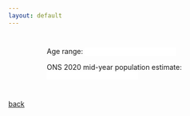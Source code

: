 ```yaml
---
layout: default
---
```


<link rel="stylesheet" href="https://code.jquery.com/ui/1.12.1/themes/base/jquery-ui.css">
<script src="https://code.jquery.com/jquery-1.12.4.js"></script>
<script src="https://code.jquery.com/ui/1.12.1/jquery-ui.js"></script>
<style type="text/css">
    .content{
        width:350px;
        margin:40px auto;
    }
    h2{
        text-align: center;
    }  
</style>


<div class="content">
    <p>
        <label for="amount">Age range:</label>
        <input type="text" id="amount" readonly style="border:0; color:#f6931f; font-weight:bold;">
    </p>
    <div id="slider-range"></div>
    <p>
        <label for "population">ONS 2020 mid-year population estimate:</label>
        <input type="text" id="population" readonly style="border:0; color:#f6931f; font-weight:bold;">
</div>


<script>
    $( function() {
        $( "#slider-range" ).slider({
            range: true,
            min: 0,
            max: 90,
            values: [ 0, 90],
            slide: function( event, ui ) {
                $( "#amount" ).val( "" + ui.values[ 0 ] + "-" + ui.values[ 1 ] )
               var popdata = [{"age":0,"population":7205},{"age":1,"population":7648},{"age":2,"population":7899},{"age":3,"population":8068},{"age":4,"population":8396}, 
{"age":5,"population":8315},{"age":6,"population":8276},{"age":7,"population":8491},{"age":8,"population":8853},{"age":9,"population":9200},{"age":10,"population":8601},{"age":11,"population":8371},{"age":12,"population":8666},{"age":13,"population":8461},{"age":14,"population":8156},{"age":15,"population":7943},{"age":16,"population":7888},{"age":17,"population":7660},{"age":18,"population":7617},{"age":19,"population":9594},{"age":20,"population":10009},{"age":21,"population":10365},{"age":22,"population":10101},{"age":23,"population":9820},{"age":24,"population":9450},{"age":25,"population":9390},{"age":26,"population":9264},{"age":27,"population":9092},{"age":28,"population":8826},{"age":29,"population":8769},{"age":30,"population":8431},{"age":31,"population":8027},{"age":32,"population":8007},{"age":33,"population":8374},{"age":34,"population":8580},{"age":35,"population":8909},{"age":36,"population":8855},{"age":37,"population":9250},{"age":38,"population":8826},{"age":39,"population":9122},{"age":40,"population":8859},{"age":41,"population":8910},{"age":42,"population":8355},{"age":43,"population":8361},{"age":44,"population":8012},{"age":45,"population":8424},{"age":46,"population":8789},{"age":47,"population":8979},{"age":48,"population":9319},{"age":49,"population":9419},{"age":50,"population":9390},{"age":51,"population":9415},{"age":52,"population":9576},{"age":53,"population":9584},{"age":54,"population":9811},{"age":55,"population":9694},{"age":56,"population":9631},{"age":57,"population":9427},{"age":58,"population":8952},{"age":59,"population":8552},{"age":60,"population":8359},{"age":61,"population":7891},{"age":62,"population":7703},{"age":63,"population":7409},{"age":64,"population":7095},{"age":65,"population":6869},{"age":66,"population":6715},{"age":67,"population":6639},{"age":68,"population":6279},{"age":69,"population":6649},{"age":70,"population":6749},{"age":71,"population":6846},{"age":72,"population":7261},{"age":73,"population":7532},{"age":74,"population":5868},{"age":75,"population":5953},{"age":76,"population":5749},{"age":77,"population":5305},{"age":78,"population":4587},{"age":79,"population":4035},{"age":80,"population":4086},{"age":81,"population":4056},{"age":82,"population":3668},{"age":83,"population":3475},{"age":84,"population":3248},{"age":85,"population":2906},{"age":86,"population":2527},{"age":87,"population":2260},{"age":88,"population":2107},{"age":89,"population":1791},{"age":90,"population":7029}];
                var filteredtotal = popdata.filter(({age}) => age >  (ui.values[0]-1))
                filteredtotal = filteredtotal.filter(({age}) => age <  ui.values[1]+1)
                var result= filteredtotal.reduce(function(prev, cur) {
                  return prev + cur.population;
                }, 0);
               $( "#population" ).val( result)
            }
        });
        $( "#amount" ).val( "" + $( "#slider-range" ).slider( "values", 0 ) + "-" + $( "#slider-range" ).slider( "values", 1 ) );
        $("#population").val("696880");
    });
</script>



[back](./)
